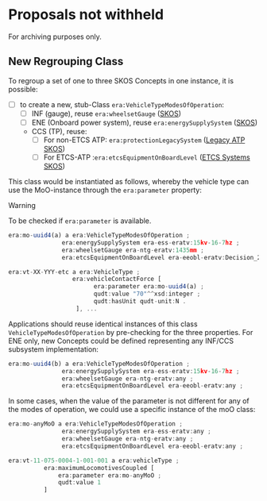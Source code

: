 # Proposals not withheld

For archiving purposes only.

## New Regrouping Class

To regroup a set of one to three SKOS Concepts in one instance, it is possible:

- [ ] to create a new, stub-Class `era:VehicleTypeModesOfOperation`:
  - [ ] INF (gauge), reuse `era:wheelsetGauge` ([SKOS](https://github.com/Certiman/ERA-SKOS-3.0.0-ccs/blob/main/era-skos/era-skos-NominalTrackGauges.ttl))
  - [ ] ENE (Onboard power system), reuse `era:energySupplySystem` ([SKOS](https://github.com/Certiman/ERA-SKOS-3.0.0-ccs/blob/main/era-skos/era-skos-EnergySupplySystems.ttl))
  - CCS (TP), reuse:
    - [ ] For non-ETCS ATP: `era:protectionLegacySystem` ([Legacy ATP SKOS](https://github.com/Certiman/ERA-SKOS-3.0.0-ccs/blob/main/era-skos/era-skos-OtherProtectionControlWarnings.ttl))
    - [ ] For ETCS-ATP :`era:etcsEquipmentOnBoardLevel` ([ETCS Systems SKOS](https://github.com/Certiman/ERA-SKOS-3.0.0-ccs/blob/main/era-skos/era-skos-ETCSEquipmentLevels.ttl))

This class would be instantiated as follows, whereby the vehicle type can use the MoO-instance through the `era:parameter` property:

> [!WARNING]
> To be checked if `era:parameter` is available.

```js
era:mo-uuid4(a) a era:VehicleTypeModesOfOperation ;
               era:energySupplySystem era-ess-eratv:15kv-16-7hz ;
               era:wheelsetGauge era-ntg-eratv:1435mm ;
               era:etcsEquipmentOnBoardLevel era-eeobl-eratv:Decision_2012_696_EU_Set_1 ;

era:vt-XX-YYY-etc a era:VehicleType ;
                  era:vehicleContactForce [ 
                        era:parameter era:mo-uuid4(a) ;
                        qudt:value "70"^^xsd:integer ;
                        qudt:hasUnit qudt-unit:N .
                   ], ...

```

Applications should reuse identical instances of this class `VehicleTypeModesOfOperation` by pre-checking for the three properties. For ENE only, new Concepts could be defined representing any INF/CCS subsystem implementation:

```js
era:mo-uuid4(b) a era:VehicleTypeModesOfOperation ;
               era:energySupplySystem era-ess-eratv:15kv-16-7hz ;
               era:wheelsetGauge era-ntg-eratv:any ;
               era:etcsEquipmentOnBoardLevel era-eeobl-eratv:any ;
```

In some cases, when the value of the parameter is not different for any of the modes of operation, we could use a specific instance of the moO class:

```js
era:mo-anyMoO a era:VehicleTypeModesOfOperation ;
               era:energySupplySystem era-ess-eratv:any ;
               era:wheelsetGauge era-ntg-eratv:any ;
               era:etcsEquipmentOnBoardLevel era-eeobl-eratv:any ;

era:vt-11-075-0004-1-001-001 a era:vehicleType ; 
          era:maximumLocomotivesCoupled [ 
              era:parameter era:mo-anyMoO ;
              qudt:value 1
          ]
```
